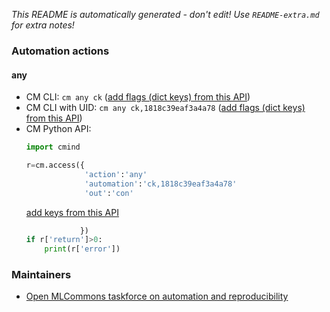*This README is automatically generated - don't edit! Use `README-extra.md` for extra notes!*

### Automation actions

#### any

  * CM CLI: ```cm any ck``` ([add flags (dict keys) from this API](https://github.com/mlcommons/ck/tree/master/cm/cmind/repo/automation/ck/module.py#L15))
  * CM CLI with UID: ```cm any ck,1818c39eaf3a4a78``` ([add flags (dict keys) from this API](https://github.com/mlcommons/ck/tree/master/cm/cmind/repo/automation/ck/module.py#L15))
  * CM Python API:
    ```python
    import cmind

    r=cm.access({
                 'action':'any'
                 'automation':'ck,1818c39eaf3a4a78'
                 'out':'con'
    ```
    [add keys from this API](https://github.com/mlcommons/ck/tree/master/cm/cmind/repo/automation/ck/module.py#L15)
    ```python
                })
    if r['return']>0:
        print(r['error'])
    ```

### Maintainers

* [Open MLCommons taskforce on automation and reproducibility](https://github.com/mlcommons/ck/blob/master/docs/mlperf-education-workgroup.md)